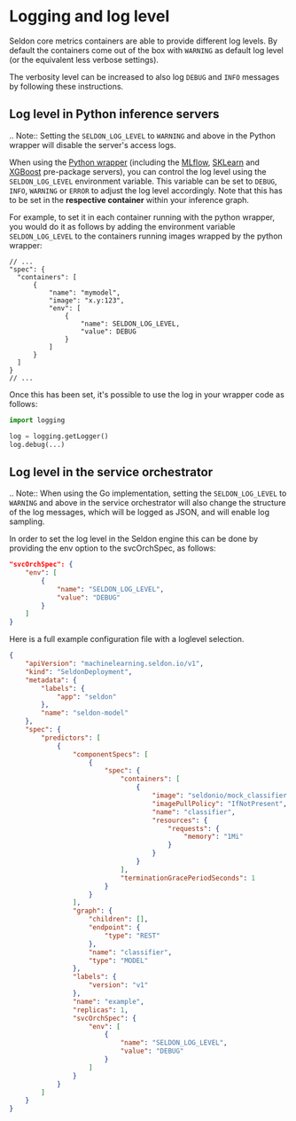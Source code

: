 # Logging and log level

Seldon core metrics containers are able to provide different log levels. 
By default the containers come out of the box with `WARNING` as default log
level (or the equivalent less verbose settings).

The verbosity level can be increased to also log `DEBUG` and `INFO` messages by
following these instructions.

## Log level in Python inference servers

.. Note:: 
   Setting the ``SELDON_LOG_LEVEL`` to ``WARNING`` and above in the Python
   wrapper will disable the server's access logs.

When using the [Python wrapper](../python) (including the
[MLflow](../servers/mlflow), [SKLearn](../servers/sklearn) and
[XGBoost](../servers/xgboost) pre-package servers), you can control the log
level using the `SELDON_LOG_LEVEL` environment variable.
This variable can be set to `DEBUG`, `INFO`, `WARNING` or `ERROR` to adjust the
log level accordingly.
Note that this has to be set in the **respective container** within your
inference graph.

For example, to set it in each container running with the python wrapper, you
would do it as follows by adding the environment variable `SELDON_LOG_LEVEL` to
the containers running images wrapped by the python wrapper:

```jsonc
// ...
"spec": {
  "containers": [
      { 
          "name": "mymodel",
          "image": "x.y:123",
          "env": [
              {
                  "name": SELDON_LOG_LEVEL,
                  "value": DEBUG
              }
          ]
      }
  ]
}
// ...
```

Once this has been set, it's possible to use the log in your wrapper code as follows:

```python
import logging

log = logging.getLogger()
log.debug(...)
```

## Log level in the service orchestrator

.. Note:: 
   When using the Go implementation, setting the ``SELDON_LOG_LEVEL`` to
   ``WARNING`` and above in the service orchestrator will also change the
   structure of the log messages, which will be logged as JSON, and will enable
   log sampling.

In order to set the log level in the Seldon engine this can be done by
providing the env option to the svcOrchSpec, as follows:

```json
"svcOrchSpec": {
    "env": [
        {
            "name": "SELDON_LOG_LEVEL",
            "value": "DEBUG"
        }
    ]
}
```

Here is a full example configuration file with a loglevel selection.

```json
{    
    "apiVersion": "machinelearning.seldon.io/v1",
    "kind": "SeldonDeployment",
    "metadata": {
        "labels": {
            "app": "seldon"
        },
        "name": "seldon-model"
    },
    "spec": {
        "predictors": [
            {
                "componentSpecs": [
                    {
                        "spec": {
                            "containers": [
                                {
                                    "image": "seldonio/mock_classifier:1.0",
                                    "imagePullPolicy": "IfNotPresent",
                                    "name": "classifier",
                                    "resources": {
                                        "requests": {
                                            "memory": "1Mi"
                                        }
                                    }
                                }
                            ],
                            "terminationGracePeriodSeconds": 1
                        }
                    }
                ],
                "graph": {
                    "children": [],
                    "endpoint": {
                        "type": "REST"
                    },
                    "name": "classifier",
                    "type": "MODEL"
                },
                "labels": {
                    "version": "v1"
                },
                "name": "example",
                "replicas": 1,
                "svcOrchSpec": {
                    "env": [
                        {
                            "name": "SELDON_LOG_LEVEL",
                            "value": "DEBUG"
                        }
                    ]
                }
            }
        ]
    }
}
```

